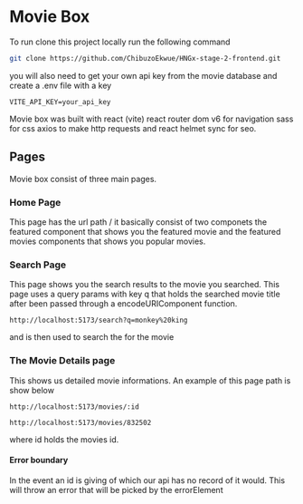 # Movie Box 

To run clone this project locally run the following command


```bash
git clone https://github.com/ChibuzoEkwue/HNGx-stage-2-frontend.git
```

you will also need to get your own api key from the movie database and create a .env file with a key

```env
VITE_API_KEY=your_api_key
```

Movie box was built with react (vite) react router dom v6 for navigation sass for css axios to make http requests and react helmet sync for seo.

## Pages

Movie box consist of three main pages.

### Home Page

This page has the url path / it basically consist of two componets the featured component that shows you the featured movie and the featured movies components that shows you popular movies.

### Search Page

This page shows you the search results to the movie you searched.
This page uses a query params with key q that holds the searched movie title after been passed through a encodeURIComponent function. 

```
http://localhost:5173/search?q=monkey%20king
```
and is then used to search the for the movie

### The Movie Details page

This shows us detailed movie informations. An example of this page path is show below

```
http://localhost:5173/movies/:id

http://localhost:5173/movies/832502
```
where id holds the movies id.

#### Error boundary

In the event an id is giving of which our api has no record of it would. This will throw an error that will be picked by the errorElement

